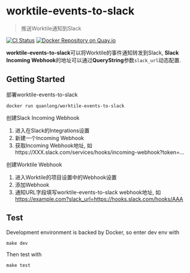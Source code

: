 # worktile-events-to-slack

> 推送Worktile通知到Slack

[![CI Status](http://img.shields.io/travis/cybertk/worktile-events-to-slack/master.svg?style=flat)](https://travis-ci.org/cybertk/worktile-events-to-slack)
[![Docker Repository on Quay.io](https://quay.io/repository/quanlong/worktile-events-to-slack/status "Docker Repository on Quay.io")](https://quay.io/repository/quanlong/worktile-events-to-slack)

**worktile-events-to-slack**可以将Worktile的事件通知转发到Slack, **Slack Incoming Webhook**的地址可以通过**QueryString**参数`slack_url`动态配置.

## Getting Started

部署worktile-events-to-slack

    docker run quanlong/worktile-events-to-slack

创建Slack Incoming Webhook

1. 进入在Slack的Integrations设置
1. 新建一个Incoming Webhook
1. 获取Incoming Webhook地址, 如https://XXX.slack.com/services/hooks/incoming-webhook?token=...

创建Worktile Webhook

1. 进入Worktile的项目设置中的Webhook设置
1. 添加Webhook
1. 通知URL字段填写worktile-events-to-slack webhook地址, 如 https://example.com?slack_url=https://hooks.slack.com/hooks/AAA

## Test

Development environment is backed by Docker, so enter dev env with

    make dev

Then test with

    make test
